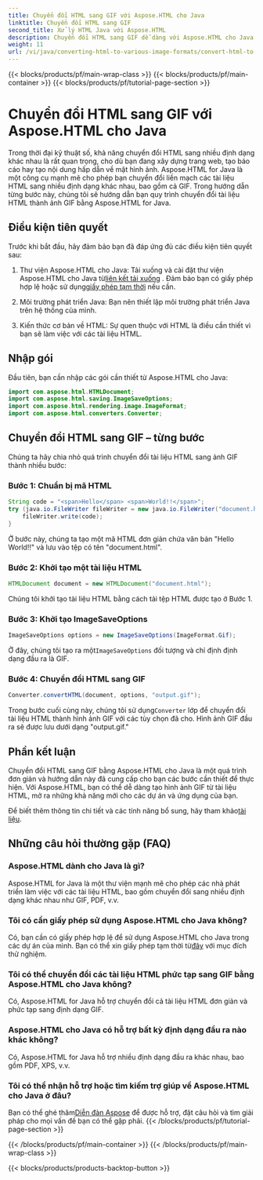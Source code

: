 ```yaml
---
title: Chuyển đổi HTML sang GIF với Aspose.HTML cho Java
linktitle: Chuyển đổi HTML sang GIF
second_title: Xử lý HTML Java với Aspose.HTML
description: Chuyển đổi HTML sang GIF dễ dàng với Aspose.HTML cho Java. Tạo hình ảnh tuyệt đẹp từ tài liệu HTML. Bắt đầu ngay!
weight: 11
url: /vi/java/converting-html-to-various-image-formats/convert-html-to-gif/
---
```


{{< blocks/products/pf/main-wrap-class >}}
{{< blocks/products/pf/main-container >}}
{{< blocks/products/pf/tutorial-page-section >}}

# Chuyển đổi HTML sang GIF với Aspose.HTML cho Java


Trong thời đại kỹ thuật số, khả năng chuyển đổi HTML sang nhiều định dạng khác nhau là rất quan trọng, cho dù bạn đang xây dựng trang web, tạo báo cáo hay tạo nội dung hấp dẫn về mặt hình ảnh. Aspose.HTML for Java là một công cụ mạnh mẽ cho phép bạn chuyển đổi liền mạch các tài liệu HTML sang nhiều định dạng khác nhau, bao gồm cả GIF. Trong hướng dẫn từng bước này, chúng tôi sẽ hướng dẫn bạn quy trình chuyển đổi tài liệu HTML thành ảnh GIF bằng Aspose.HTML for Java.

## Điều kiện tiên quyết

Trước khi bắt đầu, hãy đảm bảo bạn đã đáp ứng đủ các điều kiện tiên quyết sau:

1. Thư viện Aspose.HTML cho Java: Tải xuống và cài đặt thư viện Aspose.HTML cho Java từ[liên kết tải xuống](https://releases.aspose.com/html/java/) . Đảm bảo bạn có giấy phép hợp lệ hoặc sử dụng[giấy phép tạm thời](https://purchase.aspose.com/temporary-license/) nếu cần.

2. Môi trường phát triển Java: Bạn nên thiết lập môi trường phát triển Java trên hệ thống của mình.

3. Kiến thức cơ bản về HTML: Sự quen thuộc với HTML là điều cần thiết vì bạn sẽ làm việc với các tài liệu HTML.

## Nhập gói

Đầu tiên, bạn cần nhập các gói cần thiết từ Aspose.HTML cho Java:

```java
import com.aspose.html.HTMLDocument;
import com.aspose.html.saving.ImageSaveOptions;
import com.aspose.html.rendering.image.ImageFormat;
import com.aspose.html.converters.Converter;
```

## Chuyển đổi HTML sang GIF – từng bước

Chúng ta hãy chia nhỏ quá trình chuyển đổi tài liệu HTML sang ảnh GIF thành nhiều bước:

### Bước 1: Chuẩn bị mã HTML

```java
String code = "<span>Hello</span> <span>World!!</span>";
try (java.io.FileWriter fileWriter = new java.io.FileWriter("document.html")) {
    fileWriter.write(code);
}
```

Ở bước này, chúng ta tạo một mã HTML đơn giản chứa văn bản "Hello World!!" và lưu vào tệp có tên "document.html".

### Bước 2: Khởi tạo một tài liệu HTML

```java
HTMLDocument document = new HTMLDocument("document.html");
```

Chúng tôi khởi tạo tài liệu HTML bằng cách tải tệp HTML được tạo ở Bước 1.

### Bước 3: Khởi tạo ImageSaveOptions

```java
ImageSaveOptions options = new ImageSaveOptions(ImageFormat.Gif);
```

 Ở đây, chúng tôi tạo ra một`ImageSaveOptions` đối tượng và chỉ định định dạng đầu ra là GIF.

### Bước 4: Chuyển đổi HTML sang GIF

```java
Converter.convertHTML(document, options, "output.gif");
```

 Trong bước cuối cùng này, chúng tôi sử dụng`Converter` lớp để chuyển đổi tài liệu HTML thành hình ảnh GIF với các tùy chọn đã cho. Hình ảnh GIF đầu ra sẽ được lưu dưới dạng "output.gif."

## Phần kết luận

Chuyển đổi HTML sang GIF bằng Aspose.HTML cho Java là một quá trình đơn giản và hướng dẫn này đã cung cấp cho bạn các bước cần thiết để thực hiện. Với Aspose.HTML, bạn có thể dễ dàng tạo hình ảnh GIF từ tài liệu HTML, mở ra những khả năng mới cho các dự án và ứng dụng của bạn.

 Để biết thêm thông tin chi tiết và các tính năng bổ sung, hãy tham khảo[tài liệu](https://reference.aspose.com/html/java/).

## Những câu hỏi thường gặp (FAQ)

### Aspose.HTML dành cho Java là gì?
   Aspose.HTML for Java là một thư viện mạnh mẽ cho phép các nhà phát triển làm việc với các tài liệu HTML, bao gồm chuyển đổi sang nhiều định dạng khác nhau như GIF, PDF, v.v.

### Tôi có cần giấy phép sử dụng Aspose.HTML cho Java không?
 Có, bạn cần có giấy phép hợp lệ để sử dụng Aspose.HTML cho Java trong các dự án của mình. Bạn có thể xin giấy phép tạm thời từ[đây](https://purchase.aspose.com/temporary-license/) với mục đích thử nghiệm.

### Tôi có thể chuyển đổi các tài liệu HTML phức tạp sang GIF bằng Aspose.HTML cho Java không?
Có, Aspose.HTML for Java hỗ trợ chuyển đổi cả tài liệu HTML đơn giản và phức tạp sang định dạng GIF.

### Aspose.HTML cho Java có hỗ trợ bất kỳ định dạng đầu ra nào khác không?
Có, Aspose.HTML for Java hỗ trợ nhiều định dạng đầu ra khác nhau, bao gồm PDF, XPS, v.v.

### Tôi có thể nhận hỗ trợ hoặc tìm kiếm trợ giúp về Aspose.HTML cho Java ở đâu?
 Bạn có thể ghé thăm[Diễn đàn Aspose](https://forum.aspose.com/) để được hỗ trợ, đặt câu hỏi và tìm giải pháp cho mọi vấn đề bạn có thể gặp phải.
{{< /blocks/products/pf/tutorial-page-section >}}

{{< /blocks/products/pf/main-container >}}
{{< /blocks/products/pf/main-wrap-class >}}

{{< blocks/products/products-backtop-button >}}
